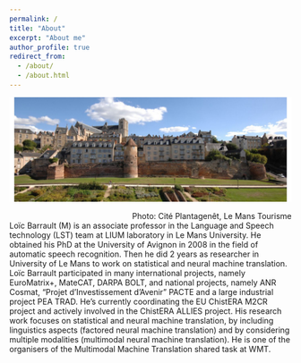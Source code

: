 ```yaml
---
permalink: /
title: "About"
excerpt: "About me"
author_profile: true
redirect_from: 
  - /about/
  - /about.html
---
```

<img src='../images/diaporama-vue-panoramique-cite-plantagenet-ville-du-mans-gilles-mousse.JPG'><br/>
<div style="text-align: right"> Photo: Cité Plantagenêt, Le Mans Tourisme </div>
Loïc Barrault (M) is an associate professor in the Language and Speech technology (LST) team at LIUM laboratory in Le Mans University. He obtained his PhD at the University of Avignon in 2008 in the field of automatic speech recognition. Then he did 2 years as researcher in  University of Le Mans to work on statistical and neural machine translation. Loïc Barrault participated in many international projects, namely EuroMatrix+, MateCAT, DARPA BOLT, and national projects, namely ANR Cosmat, “Projet d’Investissement d’Avenir” PACTE and a large industrial project PEA TRAD. He’s currently coordinating the EU ChistERA M2CR project and actively involved in the ChistERA ALLIES project. His research work focuses on statistical and neural machine translation, by including linguistics aspects (factored neural machine translation) and by considering multiple modalities (multimodal neural machine translation). He is one of the organisers of the Multimodal Machine Translation shared task at WMT.


